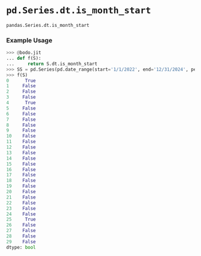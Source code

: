 # `pd.Series.dt.is_month_start`

`pandas.Series.dt.is_month_start`

### Example Usage

``` py
>>> @bodo.jit
... def f(S):
...     return S.dt.is_month_start
>>> SS = pd.Series(pd.date_range(start='1/1/2022', end='12/31/2024', periods=30))
>>> f(S)
0      True
1     False
2     False
3     False
4      True
5     False
6     False
7     False
8     False
9     False
10    False
11    False
12    False
13    False
14    False
15    False
16    False
17    False
18    False
19    False
20    False
21    False
22    False
23    False
24    False
25     True
26    False
27    False
28    False
29    False
dtype: bool
```

